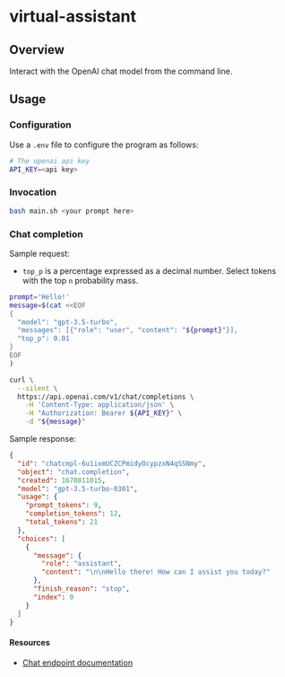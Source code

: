 # virtual-assistant

## Overview

Interact with the OpenAI chat model from the command line.

## Usage

### Configuration

Use a `.env` file to configure the program as follows:

```bash
# The openai api key
API_KEY=<api key>
```

### Invocation

```bash
bash main.sh <your prompt here>
```

### Chat completion

Sample request:

- `top_p` is a percentage expressed as a decimal number. Select tokens with the top `n` probability mass. 

```bash
prompt='Hello!'
message=$(cat <<EOF
{
  "model": "gpt-3.5-turbo",
  "messages": [{"role": "user", "content": "${prompt}"}],
  "top_p": 0.01
}
EOF
)

curl \
  --silent \
  https://api.openai.com/v1/chat/completions \
    -H 'Content-Type: application/json' \
    -H "Authorization: Bearer ${API_KEY}" \
    -d "${message}"
```

Sample response:

```json
{
  "id": "chatcmpl-6u1ixmUCZCPmidyOcypzxN4qSSNmy",
  "object": "chat.completion",
  "created": 1678811015,
  "model": "gpt-3.5-turbo-0301",
  "usage": {
    "prompt_tokens": 9,
    "completion_tokens": 12,
    "total_tokens": 21
  },
  "choices": [
    {
      "message": {
        "role": "assistant",
        "content": "\n\nHello there! How can I assist you today?"
      },
      "finish_reason": "stop",
      "index": 0
    }
  ]
}
```
#### Resources

- [Chat endpoint documentation](https://platform.openai.com/docs/api-reference/chat/create)


